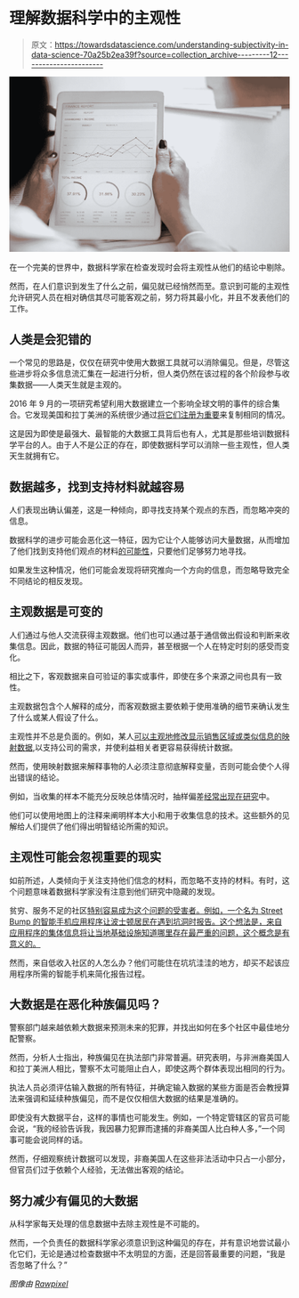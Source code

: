# 理解数据科学中的主观性

> 原文：<https://towardsdatascience.com/understanding-subjectivity-in-data-science-70a25b2ea39f?source=collection_archive---------12----------------------->

![](img/6ace77bf141badac6392638c3efcf028.png)

在一个完美的世界中，数据科学家在检查发现时会将主观性从他们的结论中剔除。

然而，在人们意识到发生了什么之前，偏见就已经悄然而至。意识到可能的主观性允许研究人员在相对确信其尽可能客观之前，努力将其最小化，并且不发表他们的工作。

## 人类是会犯错的

一个常见的思路是，仅仅在研究中使用大数据工具就可以消除偏见。但是，尽管这些进步将众多信息流汇集在一起进行分析，但人类仍然在该过程的各个阶段参与收集数据——人类天生就是主观的。

2016 年 9 月的一项研究希望利用大数据建立一个影响全球文明的事件的综合集合。它发现美国和拉丁美洲的系统很少通过[将它们注册为重要](https://techcrunch.com/2016/11/18/big-data-cant-bring-objectivity-to-a-subjective-world/)来复制相同的情况。

这是因为即使是最强大、最智能的大数据工具背后也有人，尤其是那些培训数据科学平台的人。由于人不是公正的存在，即使数据科学可以消除一些主观性，但人类天生就拥有它。

## 数据越多，找到支持材料就越容易

人们表现出确认偏差，这是一种倾向，即寻找支持某个观点的东西，而忽略冲突的信息。

数据科学的进步可能会恶化这一特征，因为它让个人能够访问大量数据，从而增加了他们找到支持他们观点的材料[的可能性](https://sloanreview.mit.edu/article/for-better-decision-making-look-at-facts-not-data/)，只要他们足够努力地寻找。

如果发生这种情况，他们可能会发现将研究推向一个方向的信息，而忽略导致完全不同结论的相反发现。

## 主观数据是可变的

人们通过与他人交流获得主观数据。他们也可以通过基于通信做出假设和判断来收集信息。因此，数据的特征可能因人而异，甚至根据一个人在特定时刻的感受而变化。

相比之下，客观数据来自可验证的事实或事件，即使在多个来源之间也具有一致性。

主观数据包含个人解释的成分，而客观数据主要依赖于使用准确的细节来确认发生了什么或某人假设了什么。

主观性并不总是负面的。例如，某人[可以主观地修改显示销售区域或类似信息的映射数据](https://www.mapbusinessonline.com/blog/2018/06/06/business-map-subjective/),以支持公司的需求，并使利益相关者更容易获得统计数据。

然而，使用映射数据来解释事物的人必须注意彻底解释变量，否则可能会使个人得出错误的结论。

例如，当收集的样本不能充分反映总体情况时，抽样偏差[经常出现在研究](http://csmresearch.co/news/press-releases/4-types-of-bias-to-be-aware-of-in-research/)中。

他们可以使用地图上的注释来阐明样本大小和用于收集信息的技术。这些额外的见解给人们提供了他们得出明智结论所需的知识。

## 主观性可能会忽视重要的现实

如前所述，人类倾向于关注支持他们信念的材料，而忽略不支持的材料。有时，这个问题意味着数据科学家没有注意到他们研究中隐藏的发现。

贫穷、服务不足的社区[特别容易成为这个问题的受害者。例如，一个名为 Street Bump 的智能手机应用程序让波士顿居民在遇到坑洞时报告。这个想法是，来自应用程序的集体信息将让当地基础设施知道哪里存在最严重的问题，这个概念是有意义的。](https://nextcity.org/daily/entry/big-data-good-bad-help-disadvantaged-communities)

然而，来自低收入社区的人怎么办？他们可能住在坑坑洼洼的地方，却买不起该应用程序所需的智能手机来简化报告过程。

## 大数据是在恶化种族偏见吗？

警察部门越来越依赖大数据来预测未来的犯罪，并找出如何在多个社区中最佳地分配警察。

然而，分析人士指出，种族偏见在执法部门非常普遍。研究表明，与非洲裔美国人和拉丁美洲人相比，警察不太可能阻止白人，即使这两个群体表现出相同的行为。

执法人员必须评估输入数据的所有特征，并确定输入数据的某些方面是否会教授算法来强调和延续种族偏见，而不是仅仅相信大数据的结果是准确的。

即使没有大数据平台，这样的事情也可能发生。例如，一个特定管辖区的官员可能会说，“我的经验告诉我，我因暴力犯罪而逮捕的非裔美国人比白种人多，”一个同事可能会说同样的话。

然而，仔细观察统计数据可以发现，非裔美国人在这些非法活动中只占一小部分，但官员们过于依赖个人经验，无法做出客观的结论。

## 努力减少有偏见的大数据

从科学家每天处理的信息数据中去除主观性是不可能的。

然而，一个负责任的数据科学家必须意识到这种偏见的存在，并有意识地尝试最小化它们，无论是通过检查数据中不太明显的方面，还是回答最重要的问题，“我是否忽略了什么？”

*图像由* [*Rawpixel*](https://www.pexels.com/photo/white-ipad-955447/)